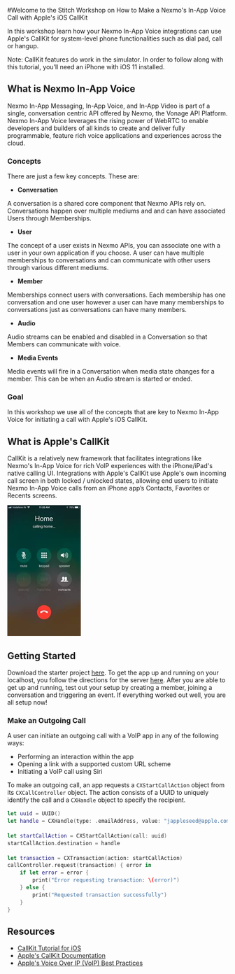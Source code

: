 #Welcome to the Stitch Workshop on How to Make a Nexmo's In-App Voice Call with Apple's iOS CallKit 

In this workshop learn how your Nexmo In-App Voice integrations can use Apple's CallKit for system-level phone functionalities such as dial pad, call or hangup. 

Note: CallKit features do work in the simulator. In order to follow along with this tutorial, you’ll need an iPhone with iOS 11 installed.

## What is Nexmo In-App Voice

Nexmo In-App Messaging, In-App Voice, and In-App Video is part of a single, conversation centric API offered by Nexmo, the Vonage API Platform. Nexmo In-App Voice leverages the rising power of WebRTC to enable developers and builders of all kinds to create and deliver fully programmable, feature rich voice applications and experiences across the cloud. 

### Concepts 

There are just a few key concepts. These are: 

- __Conversation__

A conversation is a shared core component that Nexmo APIs rely on. Conversations happen over multiple mediums and and can have associated Users through Memberships.

- __User__

The concept of a user exists in Nexmo APIs, you can associate one with a user in your own application if you choose. A user can have multiple memberships to conversations and can communicate with other users through various different mediums.

- __Member__

Memberships connect users with conversations. Each membership has one conversation and one user however a user can have many memberships to conversations just as conversations can have many members.

- __Audio__

Audio streams can be enabled and disabled in a Conversation so that Members can communicate with voice.

- __Media Events__

Media events will fire in a Conversation when media state changes for a member. This can be when an Audio stream is started or ended.

### Goal

In this workshop we use all of the concepts that are key to Nexmo In-App Voice for initiating a call with Apple's iOS CallKit.  

## What is Apple's CallKit

CallKit is a relatively new framework that facilitates integrations like Nexmo's In-App Voice for rich VoIP experiences with the iPhone/iPad's native calling UI. Integrations with Apple's CallKit use Apple's own incoming call screen in both locked / unlocked states, allowing end users to initiate Nexmo In-App Voice calls from an iPhone app’s Contacts, Favorites or Recents screens. 

![iOS call screen](assets/callingHome.jpg)


## Getting Started 

Download the starter project [here](). To get the app up and running on your localhost, you follow the directions for the server [here](). After you are able to get up and running, test out your setup by creating a member, joining a conversation and triggering an event. If everything worked out well, you are all setup now! 


### Make an Outgoing Call 

A user can initiate an outgoing call with a VoIP app in any of the following ways:
- Performing an interaction within the app
- Opening a link with a supported custom URL scheme
- Initiating a VoIP call using Siri

To make an outgoing call, an app requests a `CXStartCallAction` object from its `CXCallController` object. The action consists of a UUID to uniquely identify the call and a `CXHandle` object to specify the recipient.

```Swift 
let uuid = UUID()
let handle = CXHandle(type: .emailAddress, value: "jappleseed@apple.com")
 
let startCallAction = CXStartCallAction(call: uuid)
startCallAction.destination = handle
 
let transaction = CXTransaction(action: startCallAction)
callController.request(transaction) { error in
    if let error = error {
        print("Error requesting transaction: \(error)")
    } else {
        print("Requested transaction successfully")
    }
}
```


## Resources 
- [CallKit Tutorial for iOS](https://www.raywenderlich.com/701-callkit-tutorial-for-ios) 
- [Apple's CallKit Documentation](https://developer.apple.com/documentation/callkit)
- [Apple's Voice Over IP (VoIP) Best Practices](https://developer.apple.com/library/archive/documentation/Performance/Conceptual/EnergyGuide-iOS/OptimizeVoIP.html#//apple_ref/doc/uid/TP40015243-CH30-SW1)


